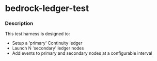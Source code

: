# bedrock-ledger-test

### Description

This test harness is designed to:
- Setup a 'primary' Continuity ledger
- Launch N 'secondary' ledger nodes
- Add events to primary and secondary nodes at a configurable interval
